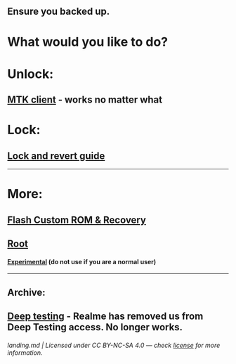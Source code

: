 ## Ensure you backed up.
# What would you like to do?

# Unlock:
## [MTK client](/linux/mtk.guide.md) - works no matter what

# Lock:
## [Lock and revert guide](https://github.com/driedpampas/realme-8-megaguide/wiki/Reverting)

* * *

# More:
## [Flash Custom ROM & Recovery](/linux/custom-rom.guide.md)
## [Root](/linux/rooting.md)

#### [Experimental](/common/experimental.md) (do not use if you are a normal user)

* * *

## Archive:
## [Deep testing](/win/archived/deep-testing.guide.md) - Realme has removed us from Deep Testing access. No longer works.

###### landing.md | Licensed under CC BY-NC-SA 4.0 — check [license](/LICENSE) for more information.
